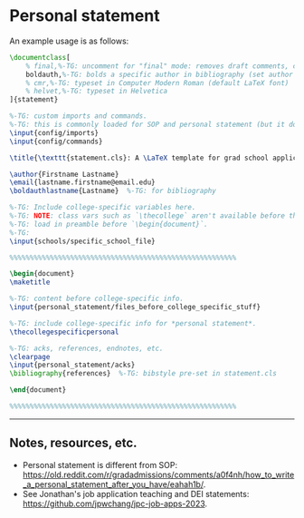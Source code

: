 # Personal statement

An example usage is as follows:

```tex
\documentclass[
    % final,%-TG: uncomment for "final" mode: removes draft comments, colored phrases, etc.
    boldauth,%-TG: bolds a specific author in bibliography (set author's lastname using `\boldauthlastname{}`)
    % cmr,%-TG: typeset in Computer Modern Roman (default LaTeX font)
    % helvet,%-TG: typeset in Helvetica
]{statement}

%-TG: custom imports and commands.
%-TG: this is commonly loaded for SOP and personal statement (but it doesn't have to be).
\input{config/imports}
\input{config/commands}

\title{\texttt{statement.cls}: A \LaTeX template for grad school applications}

\author{Firstname Lastname}
\email{lastname.firstname@email.edu}
\boldauthlastname{Lastname}  %-TG: for bibliography

%-TG: Include college-specific variables here.
%-TG: NOTE: class vars such as `\thecollege` aren't available before this point.
%-TG: load in preamble before `\begin{document}`.
%-TG:
\input{schools/specific_school_file}

%%%%%%%%%%%%%%%%%%%%%%%%%%%%%%%%%%%%%%%%%%%%%%%%%%%%%%%%

\begin{document}
\maketitle

%-TG: content before college-specific info.
\input{personal_statement/files_before_college_specific_stuff}

%-TG: include college-specific info for *personal statement*.
\thecollegespecificpersonal

%-TG: acks, references, endnotes, etc.
\clearpage
\input{personal_statement/acks}
\bibliography{references}  %-TG: bibstyle pre-set in statement.cls

\end{document}

%%%%%%%%%%%%%%%%%%%%%%%%%%%%%%%%%%%%%%%%%%%%%%%%%%%%%%%%
```

---

## Notes, resources, etc.

* Personal statement is different from SOP: https://old.reddit.com/r/gradadmissions/comments/a0f4nh/how_to_write_a_personal_statement_after_you_have/eahah1b/.
* See Jonathan's job application teaching and DEI statements: https://github.com/jpwchang/jpc-job-apps-2023.